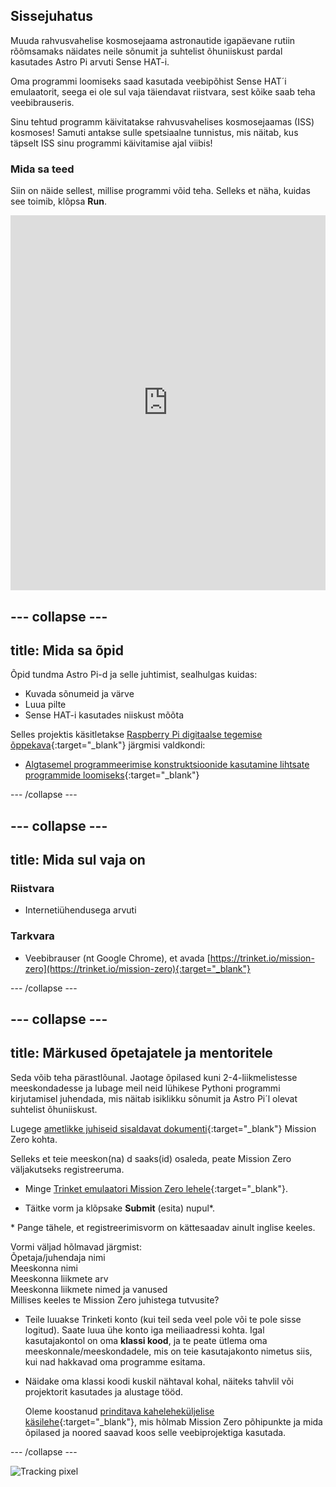 ## Sissejuhatus

Muuda rahvusvahelise kosmosejaama astronautide igapäevane rutiin rõõmsamaks näidates neile sõnumit ja suhtelist õhuniiskust pardal kasutades Astro Pi arvuti Sense HAT-i.

Oma programmi loomiseks saad kasutada veebipõhist Sense HAT´i emulaatorit, seega ei ole sul vaja täiendavat riistvara, sest kõike saab teha veebibrauseris.

Sinu tehtud programm käivitatakse rahvusvahelises kosmosejaamas (ISS) kosmoses! Samuti antakse sulle spetsiaalne tunnistus, mis näitab, kus täpselt ISS sinu programmi käivitamise ajal viibis!

### Mida sa teed

Siin on näide sellest, millise programmi võid teha. Selleks et näha, kuidas see toimib, klõpsa **Run**. 

<iframe src="https://trinket.io/embed/python/b92d76c0f3?outputOnly=true&runOption=run&start=result" width="100%" height="600" frameborder="0" marginwidth="0" marginheight="0" allowfullscreen mark="crwd-mark"></iframe> 

--- collapse ---
---
title: Mida sa õpid
---

Õpid tundma Astro Pi-d ja selle juhtimist, sealhulgas kuidas:

+ Kuvada sõnumeid ja värve
+ Luua pilte
+ Sense HAT-i kasutades niiskust mõõta

Selles projektis käsitletakse [Raspberry Pi digitaalse tegemise õppekava](http://rpf.io/curriculum){:target="_blank"} järgmisi valdkondi:

+ [Algtasemel programmeerimise konstruktsioonide kasutamine lihtsate programmide loomiseks](https://curriculum.raspberrypi.org/programming/creator/){:target="_blank"}

--- /collapse ---

--- collapse ---
---
title: Mida sul vaja on
---

### Riistvara

+ Internetiühendusega arvuti

### Tarkvara

+ Veebibrauser (nt Google Chrome), et avada [https://trinket.io/mission-zero](https://trinket.io/mission-zero){:target="_blank"}

--- /collapse ---

--- collapse ---
---
title: Märkused õpetajatele ja mentoritele
---

Seda võib teha pärastlõunal. Jaotage õpilased kuni 2-4-liikmelistesse meeskondadesse ja lubage meil neid lühikese Pythoni programmi kirjutamisel juhendada, mis näitab isiklikku sõnumit ja Astro Pi´l olevat suhtelist õhuniiskust.

Lugege [ametlikke juhiseid sisaldavat dokumenti](https://astro-pi.org/wp-content/uploads/2018/09/Astro_Pi_Mission_Zero_Guidelines_2018_19_V12_pages.pdf){:target="_blank"} Mission Zero kohta.

Selleks et teie meeskon(na) d saaks(id) osaleda, peate Mission Zero väljakutseks registreeruma.

+ Minge [Trinket emulaatori Mission Zero lehele](https://trinket.io/mission-zero){:target="_blank"}.

+ Täitke vorm ja klõpsake **Submit** (esita) nupul\*.

\* Pange tähele, et registreerimisvorm on kättesaadav ainult inglise keeles.

Vormi väljad hõlmavad järgmist:   
Õpetaja/juhendaja nimi   
Meeskonna nimi   
Meeskonna liikmete arv   
Meeskonna liikmete nimed ja vanused   
Millises keeles te Mission Zero juhistega tutvusite?

+ Teile luuakse Trinketi konto (kui teil seda veel pole või te pole sisse logitud). Saate luua ühe konto iga meiliaadressi kohta. Igal kasutajakontol on oma **klassi kood**, ja te peate ütlema oma meeskonnale/meeskondadele, mis on teie kasutajakonto nimetus siis, kui nad hakkavad oma programme esitama.

+ Näidake oma klassi koodi kuskil nähtaval kohal, näiteks tahvlil või projektorit kasutades ja alustage tööd.
    
    Oleme koostanud [prinditava kaheleheküljelise käsilehe](https://astro-pi.org/astro_pi_mission_zero_project_print_out_v10_print/){:target="_blank"}, mis hõlmab Mission Zero põhipunkte ja mida õpilased ja noored saavad koos selle veebiprojektiga kasutada.

--- /collapse ---

![Tracking pixel](https://code.org/api/hour/begin_raspberrypi_astropi.png)